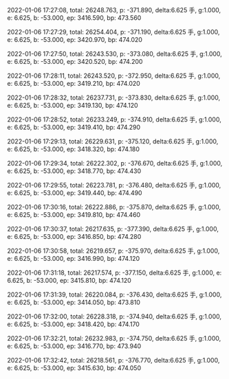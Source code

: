 2022-01-06 17:27:08, total: 26248.763, p: -371.890, delta:6.625 手, g:1.000, e: 6.625, b: -53.000, ep: 3416.590, bp: 473.560

2022-01-06 17:27:29, total: 26254.404, p: -371.190, delta:6.625 手, g:1.000, e: 6.625, b: -53.000, ep: 3420.970, bp: 474.020

2022-01-06 17:27:50, total: 26243.530, p: -373.080, delta:6.625 手, g:1.000, e: 6.625, b: -53.000, ep: 3420.520, bp: 474.200

2022-01-06 17:28:11, total: 26243.520, p: -372.950, delta:6.625 手, g:1.000, e: 6.625, b: -53.000, ep: 3419.210, bp: 474.020

2022-01-06 17:28:32, total: 26237.731, p: -373.830, delta:6.625 手, g:1.000, e: 6.625, b: -53.000, ep: 3419.130, bp: 474.120

2022-01-06 17:28:52, total: 26233.249, p: -374.910, delta:6.625 手, g:1.000, e: 6.625, b: -53.000, ep: 3419.410, bp: 474.290

2022-01-06 17:29:13, total: 26229.631, p: -375.120, delta:6.625 手, g:1.000, e: 6.625, b: -53.000, ep: 3418.320, bp: 474.180

2022-01-06 17:29:34, total: 26222.302, p: -376.670, delta:6.625 手, g:1.000, e: 6.625, b: -53.000, ep: 3418.770, bp: 474.430

2022-01-06 17:29:55, total: 26223.781, p: -376.480, delta:6.625 手, g:1.000, e: 6.625, b: -53.000, ep: 3419.440, bp: 474.490

2022-01-06 17:30:16, total: 26222.886, p: -375.870, delta:6.625 手, g:1.000, e: 6.625, b: -53.000, ep: 3419.810, bp: 474.460

2022-01-06 17:30:37, total: 26217.635, p: -377.390, delta:6.625 手, g:1.000, e: 6.625, b: -53.000, ep: 3416.850, bp: 474.280

2022-01-06 17:30:58, total: 26219.657, p: -375.970, delta:6.625 手, g:1.000, e: 6.625, b: -53.000, ep: 3416.990, bp: 474.120

2022-01-06 17:31:18, total: 26217.574, p: -377.150, delta:6.625 手, g:1.000, e: 6.625, b: -53.000, ep: 3415.810, bp: 474.120

2022-01-06 17:31:39, total: 26220.084, p: -376.430, delta:6.625 手, g:1.000, e: 6.625, b: -53.000, ep: 3414.050, bp: 473.810

2022-01-06 17:32:00, total: 26228.318, p: -374.940, delta:6.625 手, g:1.000, e: 6.625, b: -53.000, ep: 3418.420, bp: 474.170

2022-01-06 17:32:21, total: 26232.983, p: -374.750, delta:6.625 手, g:1.000, e: 6.625, b: -53.000, ep: 3416.770, bp: 473.940

2022-01-06 17:32:42, total: 26218.561, p: -376.770, delta:6.625 手, g:1.000, e: 6.625, b: -53.000, ep: 3415.630, bp: 474.050